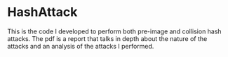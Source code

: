 # HashAttack
This is the code I developed to perform both pre-image and collision hash attacks. The pdf is a report that talks in depth about the nature of the attacks and an analysis of the attacks I performed.
